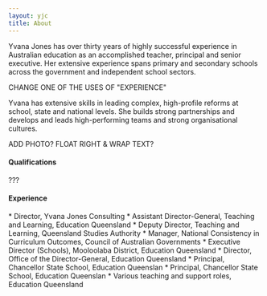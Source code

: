 ```yaml
---
layout: yjc
title: About
---
```

Yvana Jones has over thirty years of highly successful experience in Australian education as an accomplished teacher, principal and senior executive. Her extensive experience spans primary and secondary schools across the government and independent school sectors.

CHANGE ONE OF THE USES OF "EXPERIENCE"
 
Yvana has extensive skills in leading complex, high-profile reforms at school, state and national levels. She builds strong partnerships and develops and leads high-performing teams and strong organisational cultures.

ADD PHOTO? FLOAT RIGHT & WRAP TEXT?

<h4>Qualifications</h4>
???

<h4>Experience</h4>
*	Director, Yvana Jones Consulting
*	Assistant Director-General, Teaching and Learning, Education Queensland
*	Deputy Director, Teaching and Learning, Queensland Studies Authority
*	Manager, National Consistency in Curriculum Outcomes, Council of Australian Governments
*	Executive Director (Schools), Mooloolaba District, Education Queensland
*	Director, Office of the Director-General, Education Queensland
*	Principal, Chancellor State School, Education Queenslan
*	Principal, Chancellor State School, Education Queenslan
*	Various teaching and support roles, Education Queensland
